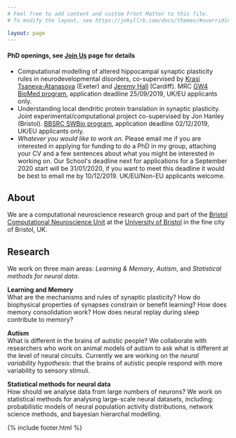 ```yaml
---
# Feel free to add content and custom Front Matter to this file.
# To modify the layout, see https://jekyllrb.com/docs/themes/#overriding-theme-defaults

layout: page
---
```


#### PhD openings, see [Join Us](https://odonnellgroup.github.io/join/) page for details
- Computational modelling of altered hippocampal synaptic plasticity rules in neurodevelopmental disorders, co-supervised by [Krasi Tsaneva-Atanasova](https://emps.exeter.ac.uk/mathematics/staff/kt298) (Exeter) and [Jeremy Hall](https://www.cardiff.ac.uk/people/view/57718-hall-jeremy) (Cardiff). MRC [GW4 BioMed program](https://www.gw4biomed.ac.uk), application deadline 25/09/2019, UK/EU applicants only.
- Understanding local dendritic protein translation in synaptic plasticity. Joint experimental/computational project co-supervised by Jon Hanley (Bristol). [BBSRC SWBio program](https://www.swbio.ac.uk), application deadline 02/12/2019, UK/EU applicants only.
- *Whatever you would like to work on*. Please email me if you are interested in applying for funding to do a PhD in my group, attaching your CV and a few sentences about what you might be interested in working on. Our School's deadline next for applications for a September 2020 start will be 31/01/2020, if you want to meet this deadline it would be best to email me by 10/12/2019. UK/EU/Non-EU applicants welcome.

## About ##

We are a computational neuroscience research group and part of the [Bristol Computational Neuroscience Unit](https://bristolcnu.github.io) at the [University of Bristol](http://www.bristol.ac.uk) in the fine city of Bristol, UK.

## Research ##
We work on three main areas: *Learning & Memory*, *Autism*, and *Statistical methods for neural data*.

**Learning and Memory**  
What are the mechanisms and rules of synaptic plasticity? How do biophysical properties of synapses constrain or benefit learning? How does memory consolidation work? How does neural replay during sleep contribute to memory?

**Autism**  
What is different in the brains of autistic people? We collaborate with researchers who work on animal models of autism to ask what is different at the level of neural circuits. Currently we are working on the *neural variability hypothesis*: that the brains of autistic people respond with more variability to sensory stimuli.

**Statistical methods for neural data**  
How should we analyse data from large numbers of neurons? We work on statistical methods for analysing large-scale neural datasets, including: probabilistic models of neural population activity distributions, network science methods, and bayesian hierarchal modelling.

{% include footer.html %}
